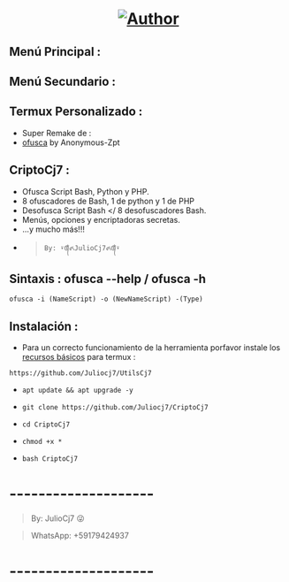 <h1 align="center"><a href="https://github.com/Juliocj7"><img title="Author" src="https://img.shields.io/badge/Author-⍣᭕ᬁ᭖JulioCj7᭖᭕ᬁ⍣-svg?style=for-the-badge&logo=github"></a></h1>

## Menú Principal :

## Menú Secundario : 

## Termux Personalizado :

- Super Remake de :
- [ofusca](https://github.com/Anonymous-Zpt/ofusca) by Anonymous-Zpt

## CriptoCj7 :

* Ofusca Script Bash, Python y PHP.
* 8 ofuscadores de Bash, 1 de python y 1 de PHP
* Desofusca Script Bash </ 8 desofuscadores Bash.
* Menús, opciones y encriptadoras secretas.
* ...y mucho más!!!
- > ` By: ⍣᭕ᬁ᭖JulioCj7᭖᭕ᬁ⍣ `

## Sintaxis : **ofusca --help**  /  **ofusca -h**
~~~
ofusca -i (NameScript) -o (NewNameScript) -(Type)
~~~


## Instalación :

* Para un correcto funcionamiento de la herramienta porfavor instale los [recursos básicos](https://github.com/Juliocj7/UtilsCj7) para termux :

~~~
https://github.com/Juliocj7/UtilsCj7
~~~

* ` apt update && apt upgrade -y `

* ` git clone https://github.com/Juliocj7/CriptoCj7 `

* ` cd CriptoCj7 `

* ` chmod +x * `

* ` bash CriptoCj7 `

# --------------------

> By: JulioCj7 :stuck_out_tongue_winking_eye:

> WhatsApp: +59179424937

# --------------------

